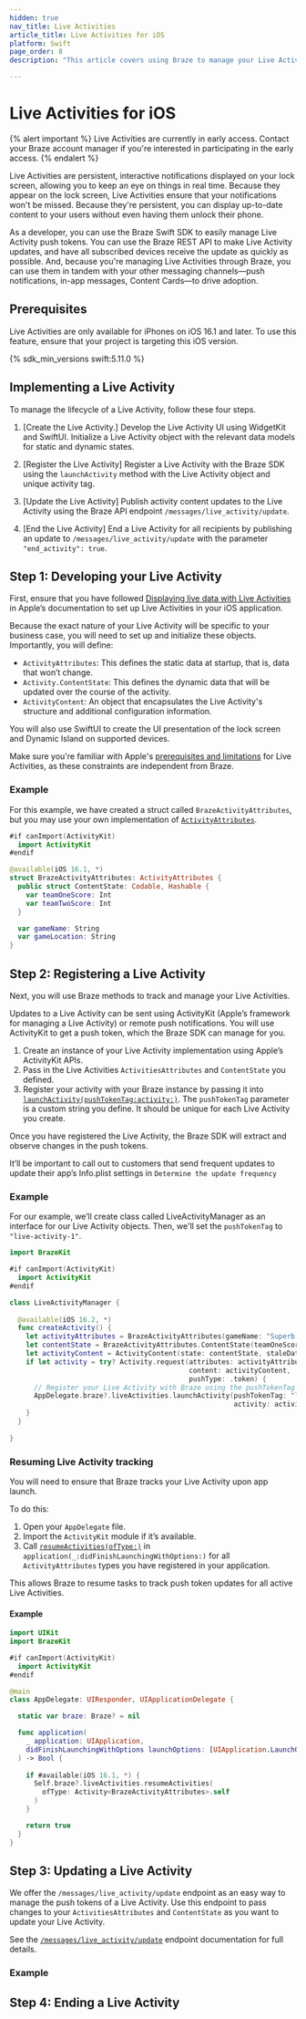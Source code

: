 ```yaml
---
hidden: true
nav_title: Live Activities
article_title: Live Activities for iOS
platform: Swift
page_order: 8
description: "This article covers using Braze to manage your Live Activities tokens."

---
```


# Live Activities for iOS

{% alert important %} 
Live Activities are currently in early access. Contact your Braze account manager if you're interested in participating in the early access. 
{% endalert %}

Live Activities are persistent, interactive notifications displayed on your lock screen, allowing you to keep an eye on things in real time. Because they appear on the lock screen, Live Activities ensure that your notifications won't be missed. Because they're persistent, you can display up-to-date content to your users without even having them unlock their phone. 

As a developer, you can use the Braze Swift SDK to easily manage Live Activity push tokens. You can use the Braze REST API to make Live Activity updates, and have all subscribed devices receive the update as quickly as possible. And, because you're managing Live Activities through Braze, you can use them in tandem with your other messaging channels&mdash;push notifications, in-app messages, Content Cards&mdash;to drive adoption. 

## Prerequisites 

Live Activities are only available for iPhones on iOS 16.1 and later. To use this feature, ensure that your project is targeting this iOS version.

<!--Placeholder to confirm Swift SDK version needed, remove when confirmed -->

{% sdk_min_versions swift:5.11.0 %}

## Implementing a Live Activity

To manage the lifecycle of a Live Activity, follow these four steps.

<!--TBD: Link to the headers -->

1. [Create the Live Activity.] Develop the Live Activity UI using WidgetKit and SwiftUI. Initialize a Live Activity object with the relevant data models for static and dynamic states.

2. [Register the Live Activity] Register a Live Activity with the Braze SDK using the `launchActivity` method with the Live Activity object and unique activity tag.

3. [Update the Live Activity] Publish activity content updates to the Live Activity using the Braze API endpoint `/messages/live_activity/update`.

4. [End the Live Activity] End a Live Activity for all recipients by publishing an update to `/messages/live_activity/update` with the parameter `"end_activity": true`.

## Step 1: Developing your Live Activity

<!--I see the word "activity" used in Apple's documentation somewhat generically. Is there a technical distinction between an "activity" and a "live activity"? . -->

First, ensure that you have followed [Displaying live data with Live Activities][3] in Apple’s documentation to set up Live Activities in your iOS application.

Because the exact nature of your Live Activity will be specific to your business case, you will need to set up and initialize these objects. Importantly, you will define:
* `ActivityAttributes`: This defines the static data at startup, that is, data that won’t change.
* `Activity.ContentState`: This defines the dynamic data that will be updated over the course of the activity.
* `ActivityContent`: An object that encapsulates the Live Activity's structure and additional configuration information.

You will also use SwiftUI to create the UI presentation of the lock screen and Dynamic Island on supported devices. 

Make sure you're familiar with Apple's [prerequisites and limitations][2] for Live Activities, as these constraints are independent from Braze.

### Example

For this example, we have created a struct called `BrazeActivityAttributes`, but you may use your own implementation of [`ActivityAttributes`][4].

```swift
#if canImport(ActivityKit)
  import ActivityKit
#endif

@available(iOS 16.1, *)
struct BrazeActivityAttributes: ActivityAttributes {
  public struct ContentState: Codable, Hashable {
    var teamOneScore: Int
    var teamTwoScore: Int
  }

  var gameName: String
  var gameLocation: String
}
```

## Step 2: Registering a Live Activity

<!--Is integrating Swift push notifications a prerequisite for this step?. -->

Next, you will use Braze methods to track and manage your Live Activities. 

Updates to a Live Activity can be sent using ActivityKit (Apple’s framework for managing a Live Activity) or remote push notifications. You will use ActivityKit to get a push token, which the Braze SDK can manage for you.

1. Create an instance of your Live Activity implementation using Apple’s ActivityKit APIs.
2. Pass in the Live Activities `ActivitiesAttributes` and `ContentState` you defined. 
3. Register your activity with your Braze instance by passing it into [`launchActivity(pushTokenTag:activity:)`][5]. The `pushTokenTag` parameter is a custom string you define. It should be unique for each Live Activity you create.

Once you have registered the Live Activity, the Braze SDK will extract and observe changes in the push tokens.

<!--I found this sentence. What does it mean?. -->
It’ll be important to call out to customers that send frequent updates to update their app’s Info.plist settings in `Determine the update frequency`

### Example

For our example, we’ll create class called LiveActivityManager as an interface for our Live Activity objects. Then, we'll set the `pushTokenTag` to `"live-activity-1"`.

```swift
import BrazeKit

#if canImport(ActivityKit)
  import ActivityKit
#endif

class LiveActivityManager {
  
  @available(iOS 16.2, *)
  func createActivity() {
    let activityAttributes = BrazeActivityAttributes(gameName: "Superb Owl LVII", gameLocation: "Glendale, Arizona")
    let contentState = BrazeActivityAttributes.ContentState(teamOneScore: "0", teamTwoScore: "0")
    let activityContent = ActivityContent(state: contentState, staleDate: nil)
    if let activity = try? Activity.request(attributes: activityAttributes,
                                            content: activityContent,
                                            pushType: .token) {
      // Register your Live Activity with Braze using the pushTokenTag
      AppDelegate.braze?.liveActivities.launchActivity(pushTokenTag: "live-activity-1",
                                                       activity: activity)
    }
  }
  
}
```

### Resuming Live Activity tracking

You will need to ensure that Braze tracks your Live Activity upon app launch.

To do this:
1. Open your `AppDelegate` file.
2. Import the `ActivityKit` module if it’s available.
3. Call [`resumeActivities(ofType:)`][6] in `application(_:didFinishLaunchingWithOptions:)` for all `ActivityAttributes` types you have registered in your application.

This allows Braze to resume tasks to track push token updates for all active Live Activities.

#### Example

```swift
import UIKit
import BrazeKit

#if canImport(ActivityKit)
  import ActivityKit
#endif

@main
class AppDelegate: UIResponder, UIApplicationDelegate {

  static var braze: Braze? = nil

  func application(
    _ application: UIApplication,
    didFinishLaunchingWithOptions launchOptions: [UIApplication.LaunchOptionsKey: Any]?
  ) -> Bool {
    
    if #available(iOS 16.1, *) {
      Self.braze?.liveActivities.resumeActivities(
        ofType: Activity<BrazeActivityAttributes>.self
      )
    }

    return true
  }
}
```

## Step 3: Updating a Live Activity

We offer the `/messages/live_activity/update` endpoint as an easy way to manage the push tokens of a Live Activity. Use this endpoint to pass changes to your `ActivitiesAttributes` and `ContentState` as you want to update your Live Activity.

See the [`/messages/live_activity/update`][1] endpoint documentation for full details.

### Example

## Step 4: Ending a Live Activity 



[1]: {{site.baseurl}}/api/endpoints/messaging/live_activity/update
[2]: https://developer.apple.com/documentation/activitykit/displaying-live-data-with-live-activities#Understand-constraints
[3]: https://developer.apple.com/documentation/activitykit/displaying-live-data-with-live-activities
[4]: https://developer.apple.com/documentation/activitykit/activityattributes
[5]: braze-swift-sdk/documentation/brazekit/braze/liveactivities-swift.class/
[6]: braze-swift-sdk/documentation/brazekit/braze/liveactivities-swift.class/resumeactivities(oftype:)